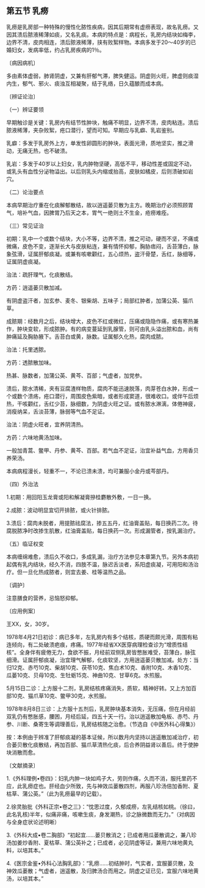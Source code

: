 ## 第五节 乳痨

乳痨是乳房部一种特殊的慢性化脓性疾病，因其后期常有虚痨表现，故名乳痨。又因其溃后脓液稀薄如痰，又名乳痰。本病的特点是：病程长，乳房内结块如梅李，边界不清，皮肉相连，溃后脓液稀薄，挟有败絮样物。本病多发于20～40岁的已婚妇女，发病率低，约占乳房疾病的1％。

〔病因病机〕

多由素体虚弱，肺肾阴虚，又兼有肝郁气滞，脾失健运。阴虚则火旺，脾虚则痰湿内生，郁气、邪火、痰浊互相凝聚，结于乳络，日久蕴酿而成本病。

〔辨证论治〕

（一）辨证要领

早期触诊是关键：乳房内有结节性肿块，触痛不明显，边界不清，皮肉粘连。溃后脓液稀薄，夹杂败絮，疮口潜行，望而可知。早期应与乳癖、乳岩鉴别。

乳癖：多发于乳房外上方，单发性卵圆形的肿块，表面光滑，质地坚实，推之滑动，无痛无热，也不破溃。

乳岩：多发于40岁以上妇女，乳内肿物坚硬，高低不平，移动性差或固定不动，或乳头有血性分泌物溢出。以后则乳头内缩或抬高，皮肤如橘皮，后则溃破如岩穴。

（二）论治要点

本病早期治疗重在化痰解郁散结，故以逍遥蒌贝散为主方。晚期治疗必须照顾胃气，培补气血，因脾胃乃后天之本，胃气一绝则土不生金，疮痨难痊。

（三）常见证治

初期：乳中一个或数个结块，大小不等，边界不清，推之可动，硬而不坚，不痛或微痛，皮色不变，逐渐长大与皮肤粘连，兼有情怀抑郁，胸胁痞闷，舌苔薄白，脉象弦滑，证属肝郁痰凝。或兼有咳嗽颧红，五心烦热，盗汗骨楚，舌红，脉细等，证属阴虚痰凝。

治法：疏肝理气，化痰散结。

方药：逍遥蒌贝散加减。

有阴虚盗汗者，加玄参、麦冬、银柴胡、五味子；局部红肿者，加蒲公英、猫爪草。

成脓期：经数月之后，结块增大，皮色不红或微红，压痛或隐隐作痛，或有寒热兼作，肿块变软，形成脓肿。有的病变蔓延到乳腺管，则可由乳头溢出脓和血，尚有肿痛延及胸胁腋下。舌苔白或黄，脉数。证属郁久化热，腐肉成脓。

治法：托里透脓。

方药：透脓散加味。

热甚、脉数者，加蒲公英、黄芩、百部；气虚者，加党参。

溃后，脓水清稀，夹有豆腐渣样物质，腐肉不能迅速脱落，肉芽苍白水肿，形成一个或数个溃疡，疮口潜行，周围皮色紫暗，或者形成窦道，很难收口。或伴午后烦热，干咳颧红，舌红少苔，脉细数，为阴虚火旺之证。或有脓水淋漓，体倦神疲，消瘦纳呆，舌淡苔薄，脉弱等气血不足证。

治法：阴虚火旺者，宜养阴清热。

方药：六味地黄汤加味。

一般加青蒿、鳖甲、丹参、黄芩、百部。若气血不足证，治宜补益气血，方用香贝养荣汤。

本病病程漫长，轻重不一，不论已溃未溃，均可兼服小金丹或芩部丹。

（四）外治法

1.初期：用回阳玉龙膏或阳和解凝膏摻桂麝散外敷，一日一换。

2.成脓：波动明显宜切开排脓，或火针排脓。

3.溃后：腐肉未脱者，用提脓祛腐法，掺五五丹，红油膏盖贴，每日换药二次。待腐脱脓净时改掺生肌散，红油膏盖贴，每日换药一次。形成漏管者，按乳漏治疗。

（五）临证权变

本病缠绵难愈，溃后久不收口，多成乳漏，治疗方法参见本章第九节。另外本病初起偶有乳内结块，经久不消，四肢不温，脉迟舌淡者，系阳虚痰凝，可用阳和汤治疗。但一旦化热成脓者，则宜去姜、桂等温热之品。

〔调护〕

注意膳食的营养，忌恼怒抑郁。

〔应用例案〕

王XX，女，30岁。

1978年4月21日初诊：病已多年，左乳房内有多个结核，质硬而颇光滑，周围有粘连倾向，有二处破溃疤痕，疼痛。1977年经省XX医穿病理检查诊为“增质性结核”。全身伴有疲倦无力，食欲不振，月经前双侧乳房皆憋胀难受，苔薄白，脉弦细滑。证属肝郁痰凝，治宜理气解郁，化痰软坚，方用逍遥蒌贝散加减。处方：当归12克、赤芍10克、柴胡10克、茯苓10克、焦白术10克、香附10克、木香10克、瓜蒌10克、贝母10克、生牡蛎15克、神曲10克、甘草6克。水煎服。

5月15日二诊：上方服十二剂，乳房结核疼痛消失，质软，精神好转。又上方加百部10克、猫爪草10克、鳖甲30克，水煎服。

1978年8月8日三诊：上方服十五剂后，乳房肿块基本消失，无压痛，但在月经前双乳仍有憋胀感，腰困，月经后延，四五十天一行。治以逍遥散加龟板、赤芍、丹参、川断、桑寄生等调理善后，乳房结核随之治愈。（节选自《中医外科心得集》）

按：本例由于辨准了肝郁痰凝的基本证候，所以数月内坚持以逍遥散加减治疗，初合蒌贝散化痰散结，再加百部、猫爪草清热化痰，后合养阴益肾以善后。终于使肿块消散而愈。

〔文献摘录〕

1.《外科理例•卷四》：妇乳内肿一块如鸡子大，劳则作痛，久而不消，服托里药不应，此乳痨症也。肝经血少所致，先与神效瓜蒌散四剂，再服八珍汤倍加香附、夏枯草、蒲公英。”（此为乳痨最早的记载）。

2.徐灵胎批《外科正宗•卷之三》：“忱思过度，久郁成痨，左乳结核如桃。（徐曰，此名乳核)半年，似痛非痛，咳嗽生痰，身发潮热，诊之脉微数而无力。”（对病因与全身症状论述明晰）

3.《外科大成•卷二胸部》“初起宜……蒌贝散消之；已成者用瓜蒌散调之，兼八珍汤加姜炒香附、夏枯草、蒲公英补之；已成者，必见阴虚等证，兼用六味地黄丸料，以培其本。”

4.《医宗金鉴•外科心法胸乳部》：“乳痨……初结肿时，气实者，宜服蒌贝散，及神效瓜蒌散；气虚者，逍遥散，及归脾汤合而用之。阴虚之证已见，宜服六味地黄汤，以培其本。”
